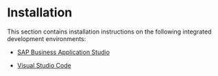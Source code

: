 <!-- loioe870fcff88b245e9b48a9d9f81715ac0 -->

# Installation

This section contains installation instructions on the following integrated development environments:

-   [SAP Business Application Studio](sap-business-application-studio-b011040.md)

-   [Visual Studio Code](visual-studio-code-17efa21.md#loio17efa217f7f34a9eba53d7b209ca4280)

